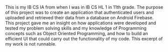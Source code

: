 This is my IB CS IA from when I was in IB CS HL 1 in 11th grade.
The purpose of this project was to create an application that authenticated users and uploaded and retrieved their data from a database on Android Firebase.
This project gave me an insight on how applications were developed and tested my problem solving skills and my knowledge of Programming concepts such as Object
Oriented Programming, and how to build an efficient UI that could carry out the functionality of my code.
This excerpt of my work is not runnable.
